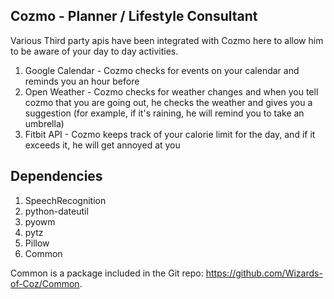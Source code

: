 ## Cozmo - Planner / Lifestyle Consultant
Various Third party apis have been integrated with Cozmo here to allow him to be aware of your day to day activities.
1. Google Calendar  - Cozmo checks for events on your calendar and reminds you an hour before
2. Open Weather - Cozmo checks for weather changes and when you tell cozmo that you are going out, he checks the weather and gives you a suggestion
(for example, if it's raining, he will remind you to take an umbrella)
3. Fitbit API - Cozmo keeps track of your calorie limit for the day, and if it exceeds it, he will get annoyed at you


## Dependencies
1. SpeechRecognition
2. python-dateutil
3. pyowm
4. pytz
5. Pillow
6. Common

Common is a package included in the Git repo: https://github.com/Wizards-of-Coz/Common.
